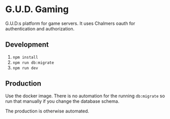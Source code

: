 # G.U.D. Gaming

G.U.D:s platform for game servers. It uses Chalmers oauth for authentication and authorization.

## Development

1. `npm install`
2. `npm run db:migrate`
3. `npm run dev`

## Production

Use the docker image. There is no automation for the running `db:migrate` so run that manually if you change the database schema.

The production is otherwise automated.
